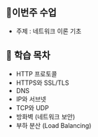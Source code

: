 ## 🌱이번주 수업
- 주제 : 네트워크 이론 기초

## 🥹 학습 목차
- HTTP 프로토콜
- HTTPS와 SSL/TLS
- DNS
- IP와 서브넷
- TCP와 UDP
- 방화벽 (네트워크 보안)
- 부하 분산 (Load Balancing)
